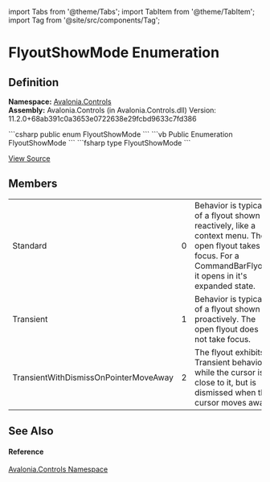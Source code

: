 import Tabs from '@theme/Tabs'; 
import TabItem from '@theme/TabItem'; 
import Tag from '@site/src/components/Tag'; 

# FlyoutShowMode Enumeration




## Definition
**Namespace:** <a href="N_Avalonia_Controls">Avalonia.Controls</a>  
**Assembly:** Avalonia.Controls (in Avalonia.Controls.dll) Version: 11.2.0+68ab391c0a3653e0722638e29fcbd9633c7fd386

<Tabs groupId="api-code-preview">
<TabItem value="csharp" label="C#">
```csharp
public enum FlyoutShowMode
```
</TabItem>
<TabItem value="vb" label="VB">
```vb
Public Enumeration FlyoutShowMode
```
</TabItem>
<TabItem value="fsharp" label="F#">
```fsharp
type FlyoutShowMode
```
</TabItem>
</Tabs>



<a href="https://github.com/AvaloniaUI/Avalonia/tree/master/srcAvalonia.Controls/Flyouts/FlyoutShowMode.cs" title="View the source code">View Source</a>



## Members
<table>
<tr>
<td>Standard</td>
<td>0</td>
<td>Behavior is typical of a flyout shown reactively, like a context menu. The open flyout takes focus. For a CommandBarFlyout, it opens in it's expanded state.</td>
</tr>
<tr>
<td>Transient</td>
<td>1</td>
<td>Behavior is typical of a flyout shown proactively. The open flyout does not take focus.</td>
</tr>
<tr>
<td>TransientWithDismissOnPointerMoveAway</td>
<td>2</td>
<td>The flyout exhibits Transient behavior while the cursor is close to it, but is dismissed when the cursor moves away.</td>
</tr>
</table>

## See Also


#### Reference
<a href="N_Avalonia_Controls">Avalonia.Controls Namespace</a>  
